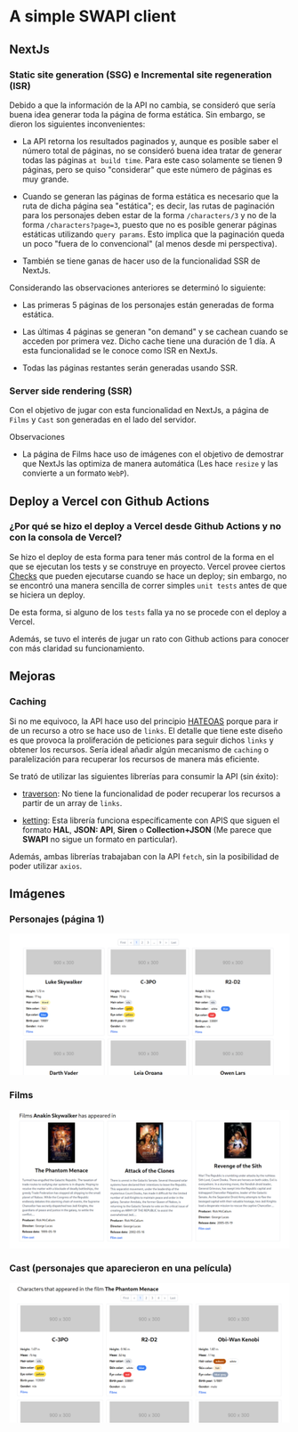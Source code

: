 # A simple SWAPI client

## NextJs

### Static site generation (SSG) e Incremental site regeneration (ISR)

Debido a que la información de la API no cambia, se consideró que sería buena
idea generar toda la página de forma estática. Sin embargo, se dieron los
siguientes inconvenientes:

- La API retorna los resultados paginados y, aunque es posible saber el
  número total de páginas, no se consideró buena idea tratar de generar todas
  las páginas `at build time`. Para este caso solamente se tienen 9 páginas,
  pero se quiso "considerar" que este número de páginas es muy grande.

- Cuando se generan las páginas de forma estática es necesario que la ruta de
  dicha página sea "estática"; es decir, las rutas de paginación para los
  personajes deben estar de la forma `/characters/3` y no de la
  forma `/characters?page=3`, puesto que no es posible generar páginas estáticas
  utilizando `query params`. Esto implica que la paginación queda un poco "fuera
  de lo convencional" (al menos desde mi perspectiva).

- También se tiene ganas de hacer uso de la funcionalidad SSR de NextJs.

Considerando las observaciones anteriores se determinó lo siguiente:

- Las primeras 5 páginas de los personajes están generadas de forma estática.

- Las últimas 4 páginas se generan "on demand" y se cachean cuando se acceden
  por primera vez. Dicho cache tiene una duración de 1 día. A esta funcionalidad
  se le conoce como ISR en NextJs.

- Todas las páginas restantes serán generadas usando SSR.

### Server side rendering (SSR)

Con el objetivo de jugar con esta funcionalidad en NextJs, a página de `Films` y
`Cast` son generadas en el lado del servidor.

Observaciones

- La página de Films hace uso de imágenes con el objetivo de demostrar que
  NextJs las optimiza de manera automática (Les hace `resize` y las convierte a
  un formato `WebP`).

## Deploy a Vercel con Github Actions

### ¿Por qué se hizo el deploy a Vercel desde Github Actions y no con la consola de Vercel?

Se hizo el deploy de esta forma para tener más control de la forma en el que se
ejecutan los tests y se construye en proyecto. Vercel provee
ciertos [Checks](https://vercel.com/docs/integrations/checks-overview) que
pueden ejecutarse cuando se hace un deploy; sin embargo, no se encontró una
manera sencilla de correr simples `unit tests` antes de que se hiciera un
deploy.

De esta forma, si alguno de los `tests` falla ya no se procede con el deploy a
Vercel.

Además, se tuvo el interés de jugar un rato con Github actions para conocer con
más claridad su funcionamiento.

## Mejoras

### Caching

Si no me equivoco, la API hace uso del
principio [HATEOAS](https://www.baeldung.com/spring-hateoas-tutorial#:~:text=The%20Spring%20HATEOAS%20project%20is,the%20Engine%20of%20Application%20State)
porque para ir de un recurso a otro se hace uso de `links`. El detalle que tiene
este diseño es que provoca la proliferación de peticiones para seguir
dichos `links` y obtener los recursos. Sería ideal añadir algún mecanismo
de `caching` o paralelización para recuperar los recursos de manera más
eficiente.

Se trató de utilizar las siguientes librerías para consumir la API (sin éxito):

- [traverson](https://github.com/traverson/traverson): No tiene la funcionalidad
  de poder recuperar los recursos a partir de un array de `links`.

- [ketting](https://github.com/badgateway/ketting): Esta librería
  funciona específicamente con APIS que siguen el formato **HAL**, **JSON:
  API**, **Siren** o **Collection+JSON** (Me parece que **SWAPI** no
  sigue un formato en particular).

Además, ambas librerías trabajaban con la API `fetch`, sin la posibilidad de
poder utilizar `axios`.

## Imágenes

### Personajes (página 1)

![](images/characters.png)

### Films

![](images/films.png)

### Cast (personajes que aparecieron en una película)

![](images/cast.png)
